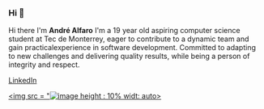 ### Hi 👋


Hi there I'm **André Alfaro**
I'm a 19 year old aspiring computer science student at Tec de Monterrey, eager to contribute to a dynamic team and gain practicalexperience in software development. Committed to adapting to new challenges and delivering quality results, while being a person of integrity and respect.

<a href = "https://www.linkedin.com/in/andr%C3%A9-alfaro-aguirre-a22763297"> LinkedIn </a>

<a href="https://www.linkedin.com/in/andr%C3%A9-alfaro-aguirre-a22763297"> <img src = "![image](https://github.com/1andre19/1andre19/assets/111261206/9764368b-2870-4d56-a5ae-e5d5cdf0eb49) height : 10% widt: auto> </a>

